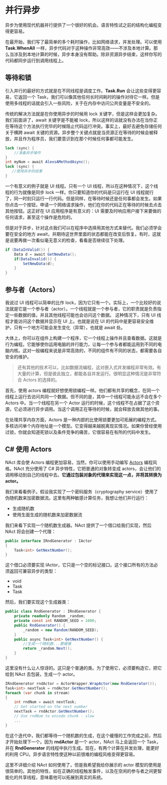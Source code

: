 # 并行异步

异步为使用现代机器并行提供了一个很好的机会。语言特性试之前的结构化编程变得更容易。

在最开始，我们写了最简单的多个耗时操作，比如网络请求，并发处理。可以使用 **Task.WhenAll** 一样，异步代码对于这种操作非常高效——不涉及本地计算。那么当涉及到本地计算的时候，异步本身没有帮助。除非资源异步结束，这样你写的代码都同步运行到调用线程上。

## 等待和锁

引入并行的最好的方式就是在不同线程是调度工作。**Task.Run** 会让这些变得更容易，它返回一个 Task，我们可以像其他任何长时间耗时的操作对待它一样。但是使用多线程的话就会引入一些风险，关于在内存中访问公共变量是不安全的。

传统的解决方法就是在你使用异步的时候用 lock 关键字，但是这样会更加复杂。我们前面讲了，await 关键字是不能被 lock，所以这样的话就没有办法在当你正在等待这个方法执行完毕的时候阻止代码运行冲突。事实上，最好去避免存储任何关于横跨 await 关键的资源。异步整个关键点就是当资源正在等待的时候会被释放，并且作为程序员，我们要意识到在那个时候任何事都可能发生。

```c#
lock (sync) {
    //准备异步操作
}
int myNum = await AlexsAMethodAsync();
lock (sync) {
   //使用异步的结果 
}
```

一个有意义的例子就是 UI 线程。只有一个 UI 线程，所以在这种情况下，这个线程的行为就像是同步 lock 一样。你只要知道你的代码是只运行在 UI 线程就行了，同一时刻只运行一行代码。但是同样，在等待时候还是任何事都会发生。如果你点击一个按钮，申请一个网络请求操作，他们在你的代码正在等待的时候去点击其他按钮。这正好在 UI 应用程序是有意义的：UI 需要及时响应用户接下来要做的任何请求，甚至这个操作是危险的。

但是对于异步，针对这点我们可以在程序中选择用其他方式来替代。我们必须学会要在安全的地方 await，并期待这世界里面的状态都能在改变后恢复。有时，这就是说要再做一次看似毫无意义的检查，看看是否继续往下处理。

```c#
if (DataInValid()) {
    Data d = await GetNewData();
    if(DataInvalid()) {
        SetNewData(d);
    }
}
```

## 参与者（Actors）

我说过 UI 线程可以简单的比作 lock，因为它只有一个。实际上，一个比较好的说法就是它是一个参与者（actor）。一个线程就是一个参与者，它的职责就是负责指定一些数据的值，并且其他线程可能也会访问这个数据。 这种情况下，只有 UI 线程才能访问这个数据并显示在 UI 上。也就是说在 UI 的代码中是更容易安全维护，只有一个地方可能会发生变化（异常），也就是 await 处。

大体上，你可以在组件上构建一个程序，它一个线程上操作并且查看数据。这就是行为编程。它能够使你运用电脑的并行能力，让每一个参与者都能运用到不同的电脑内核。这对一般编程来说是非常高效的，不同的组件有不同的状态，都需要各自安全的维护。

> 还有其他的技术可以，比如数据流编程，这对嵌入式并发编程非常有效。有大量的计算，但是彼此独立，都能各自并发运行。很明显这种情况是非常符合 Actors 的选择的。

首先，使用 actors 编程就好想使用锁编程一样。他们都有共享的概念，在同一个线程上运行去访问共同一个数据。但不同的是，其中一个线程可能永远不会在多个 Actors 中。当一个线程在另一个 Actor 运行的时候，这个线程不在占据了这个资源，它必须进行异步调用。当这个调用正在等待的时候，就会释放去做其他的事。

在处理共享内存方面，Actors 是一种内部的比使用锁要更加可拓展的编程方式。多核访问单个内存地址是一个模型。它变得越来越脱离现实情况。如果你曾经使用过锁，你就会知道死锁以及条件竞争的痛苦，它很容易在有所的代码中发生。

## C# 使用 Actors

NAct 库会使 Actors 编程更加容易，当然，你可以使用手动编写 [Actors](https://www.nuget.org/packages/NAct) 编程风格。NAct 充分使用了 C# 异步特性，它把普通的对象转变成 actors，会让他们的调用移动到自己的线程中去。**它通过包装对象的代理来实现这一点，并将其转换为 actor。**

我们来看看例子。假设我实现了一个密码服务（cryptography service）使用了伪随机数来加密数据流。这里有两种敏感计算任务，我想让他们并行运行：

- 生成随机数
- 使用生面生成的随机数来加密数据流

我们来看下实现一个随机数生成器。NAct 提供了一个借口给我们实现，然后 NAct 将会创建一个代理：

```c#
public interface IRndGenerator : IActor
{
	Task<int> GetNextNumber();
}
```

这个借口必须要实现 IActor，它只是一个空的标记接口。这个接口所有的方法必须返回可兼容异步的类型：

- void
- Task
- Task<T>

然后，我们要实现这个生成器类：

```c#
public class RndGenerator : IRndGenerator {
    private readonly Random _random;
    private const int RANDOM_SEED = 1000;
    public RndGenerator() {
        _random = new Random(RANDOM_SEED);
    }
    public async Task<int> GetNextNumber() {
        //生成一个随机数...要缓慢
        return _random.Next();
    }
}
```

这里没有什么让人惊讶的。这只是个普通的类。为了使用它，必须要构造它，把它给到 NAct 去包装，生成一个 actor。

```c#
IRndGenerator rndActor = ActorWrapper.WrapActor(new RndGenerator());
Task<int> nextTask = rndActor.GetNextNumber();
foreach (var chunk in stream)
{
    int rndNum = await nextTask;
    // Get started on the next number
    nextTask = rndActor.GetNextNumber();
    // Use rndNum to encode chunk - slow
    ...
}
```

在这个迭代中，我们都等待一个随机数的生成，在这个缓慢的工作完成之前，然后才开始处理下一个。因为 **rndActor** 是一个 actor，NAct 马上会返回一个 Task，并在 **RndGenerator** 的线程中执行生成。现在，有两个计算在并发处理，能更好的利用 CPU。异步语言特性使这种以前很难的编程风格变得更容易。

这里不详细介绍 NAct 如何使用了，但是我希望我给你展示的 actor 模型的使用是很简单的。其他的特性，如在正确的线程触发事件，以及在空闲的参与者之间更智能化的共享线程，意味着他可以拓展到真实的系统。